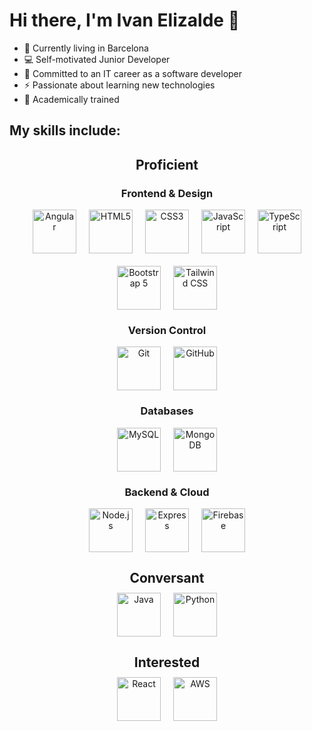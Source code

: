 # Hi there, I'm Ivan Elizalde 👋  

- 🏡 Currently living in Barcelona  
- 💻 Self-motivated Junior Developer  
- 🎯 Committed to an IT career as a software developer  
- ⚡ Passionate about learning new technologies  
- 🔭 Academically trained  

## My skills include:

<div align="center">

<!-- ============ Proficient ============ -->
<h2 style="margin-bottom: 0.5em;">Proficient</h2>

### Frontend & Design
<div style="display: flex; flex-wrap: wrap; justify-content: center; gap: 20px; margin: 10px 0;">
  <img title="Angular" alt="Angular" src="https://angular.io/assets/images/logos/angular/angular.svg" height="70" />
  <img title="HTML5" alt="HTML5" src="https://upload.wikimedia.org/wikipedia/commons/6/61/HTML5_logo_and_wordmark.svg" height="70" />
  <img title="CSS3" alt="CSS3" src="https://upload.wikimedia.org/wikipedia/commons/d/d5/CSS3_logo_and_wordmark.svg" height="70" />
  <img title="JavaScript" alt="JavaScript" src="https://upload.wikimedia.org/wikipedia/commons/6/6a/JavaScript-logo.png" height="70" />
  <img title="TypeScript" alt="TypeScript" src="https://upload.wikimedia.org/wikipedia/commons/4/4c/Typescript_logo_2020.svg" height="70" />
  <img title="Bootstrap 5" alt="Bootstrap 5" src="https://upload.wikimedia.org/wikipedia/commons/b/b2/Bootstrap_logo.svg" height="70" />
  <img title="Tailwind CSS" alt="Tailwind CSS" src="https://upload.wikimedia.org/wikipedia/commons/d/d5/Tailwind_CSS_Logo.svg" height="70" />
</div>

### Version Control
<div style="display: flex; flex-wrap: wrap; justify-content: center; gap: 20px; margin: 10px 0;">
  <img title="Git" alt="Git" src="https://upload.wikimedia.org/wikipedia/commons/e/e0/Git-logo.svg" height="70" />
  <img title="GitHub" alt="GitHub" src="https://github.githubassets.com/images/modules/logos_page/GitHub-Mark.png" height="70" />
</div>

### Databases
<div style="display: flex; flex-wrap: wrap; justify-content: center; gap: 20px; margin: 10px 0;">
  <img title="MySQL" alt="MySQL" src="https://upload.wikimedia.org/wikipedia/en/d/dd/MySQL_logo.svg" height="70" />
  <img title="MongoDB" alt="MongoDB" src="https://upload.wikimedia.org/wikipedia/commons/9/93/MongoDB_Logo.svg" height="70" />
  
</div>

### Backend & Cloud
<div style="display: flex; flex-wrap: wrap; justify-content: center; gap: 20px; margin: 10px 0;">
  <img title="Node.js" alt="Node.js" src="https://upload.wikimedia.org/wikipedia/commons/d/d9/Node.js_logo.svg" height="70" />
  <img title="Express" alt="Express" src="https://upload.wikimedia.org/wikipedia/commons/6/64/Expressjs.png" height="70" />
  <img title="Firebase" alt="Firebase" src="https://upload.wikimedia.org/wikipedia/commons/3/37/Firebase_Logo.svg" height="70" />
</div>



<!-- ============ Conversant ============ -->
<h2 style="margin-bottom: 0.5em;">Conversant</h2>
<div style="display: flex; flex-wrap: wrap; justify-content: center; gap: 20px; margin: 10px 0;">
  <img title="Java" alt="Java" src="https://upload.wikimedia.org/wikipedia/en/3/30/Java_programming_language_logo.svg" height="70" />
  <img title="Python" alt="Python" src="https://upload.wikimedia.org/wikipedia/commons/c/c3/Python-logo-notext.svg" height="70" />
</div>

<!-- ============ Interested ============ -->
<h2 style="margin-bottom: 0.5em;">Interested</h2>
<div style="display: flex; flex-wrap: wrap; justify-content: center; gap: 20px; margin: 10px 0;">
  <img title="React" alt="React" src="https://upload.wikimedia.org/wikipedia/commons/a/a7/React-icon.svg" height="70" />
  <img title="AWS" alt="AWS" src="https://upload.wikimedia.org/wikipedia/commons/9/93/Amazon_Web_Services_Logo.svg" height="70" />
</div>

</div>
